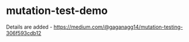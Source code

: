 # mutation-test-demo

Details are added - https://medium.com/@gaganagg14/mutation-testing-306f593cdb12
